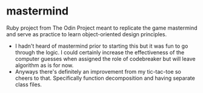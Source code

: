# mastermind
Ruby project from The Odin Project meant to replicate the game mastermind and serve as practice to learn object-oriented design principles.
* I hadn't heard of mastermind prior to starting this but it was fun to go through the logic. I could certainly increase the effectiveness of the computer guesses when assigned the role of codebreaker but will leave algorithm as is for now. 
* Anyways there's definitely an improvement from my tic-tac-toe so cheers to that. Specifically function decomposition and having separate class files.
